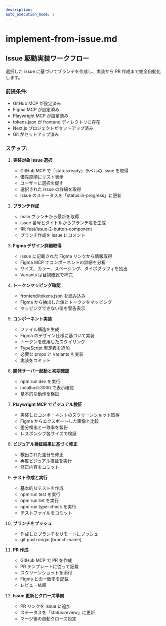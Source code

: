 ```yaml
---
description:
auto_execution_mode: 1
---
```


# implement-from-issue.md

## Issue 駆動実装ワークフロー

選択した issue に基づいてブランチを作成し、実装から PR 作成まで完全自動化します。

### 前提条件:

- GitHub MCP が設定済み
- Figma MCP が設定済み
- Playwright MCP が設定済み
- tokens.json が frontend ディレクトリに存在
- Next.js プロジェクトがセットアップ済み
- Git がセットアップ済み

### ステップ:

1. **実装対象 Issue 選択**

   - GitHub MCP で「status:ready」ラベルの issue を取得
   - 優先度順にリスト表示
   - ユーザーに選択を促す
   - 選択された issue の詳細を取得
   - issue のステータスを「status:in-progress」に更新

2. **ブランチ作成**

   - main ブランチから最新を取得
   - issue 番号とタイトルからブランチ名を生成
   - 例: feat/issue-2-button-component
   - ブランチ作成を issue にコメント

3. **Figma デザイン詳細取得**

   - issue に記載された Figma リンクから情報取得
   - Figma MCP でコンポーネントの詳細を分析
   - サイズ、カラー、スペーシング、タイポグラフィを抽出
   - Variants は目視確認で補完

4. **トークンマッピング確認**

   - frontend/tokens.json を読み込み
   - Figma から抽出した値とトークンをマッピング
   - マッピングできない値を警告表示

5. **コンポーネント実装**

   - ファイル構造を生成
   - Figma のデザイン仕様に基づいて実装
   - トークンを使用したスタイリング
   - TypeScript 型定義を追加
   - 必要な props と variants を実装
   - 実装をコミット

6. **開発サーバー起動と初期確認**

   - npm run dev を実行
   - localhost:3000 で表示確認
   - 基本的な動作を検証

7. **Playwright MCP でビジュアル検証**

   - 実装したコンポーネントのスクリーンショット取得
   - Figma からエクスポートした画像と比較
   - 差分検出と一致率を報告
   - レスポンシブ各サイズで検証

8. **ビジュアル検証結果に基づく修正**

   - 検出された差分を修正
   - 再度ビジュアル検証を実行
   - 修正内容をコミット

9. **テスト作成と実行**

   - 基本的なテストを作成
   - npm run test を実行
   - npm run lint を実行
   - npm run type-check を実行
   - テストファイルをコミット

10. **ブランチをプッシュ**

    - 作成したブランチをリモートにプッシュ
    - git push origin [branch-name]

11. **PR 作成**

    - GitHub MCP で PR を作成
    - PR テンプレートに従って記載
    - スクリーンショットを添付
    - Figma との一致率を記載
    - レビュー依頼

12. **Issue 更新とクローズ準備**
    - PR リンクを issue に追加
    - ステータスを「status:review」に更新
    - マージ後の自動クローズ設定
